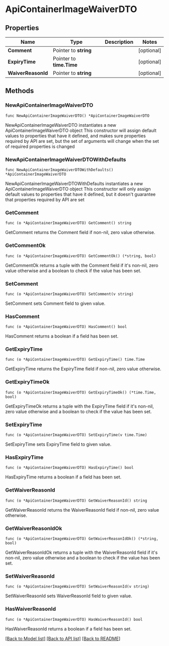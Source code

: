 # ApiContainerImageWaiverDTO

## Properties

Name | Type | Description | Notes
------------ | ------------- | ------------- | -------------
**Comment** | Pointer to **string** |  | [optional] 
**ExpiryTime** | Pointer to **time.Time** |  | [optional] 
**WaiverReasonId** | Pointer to **string** |  | [optional] 

## Methods

### NewApiContainerImageWaiverDTO

`func NewApiContainerImageWaiverDTO() *ApiContainerImageWaiverDTO`

NewApiContainerImageWaiverDTO instantiates a new ApiContainerImageWaiverDTO object
This constructor will assign default values to properties that have it defined,
and makes sure properties required by API are set, but the set of arguments
will change when the set of required properties is changed

### NewApiContainerImageWaiverDTOWithDefaults

`func NewApiContainerImageWaiverDTOWithDefaults() *ApiContainerImageWaiverDTO`

NewApiContainerImageWaiverDTOWithDefaults instantiates a new ApiContainerImageWaiverDTO object
This constructor will only assign default values to properties that have it defined,
but it doesn't guarantee that properties required by API are set

### GetComment

`func (o *ApiContainerImageWaiverDTO) GetComment() string`

GetComment returns the Comment field if non-nil, zero value otherwise.

### GetCommentOk

`func (o *ApiContainerImageWaiverDTO) GetCommentOk() (*string, bool)`

GetCommentOk returns a tuple with the Comment field if it's non-nil, zero value otherwise
and a boolean to check if the value has been set.

### SetComment

`func (o *ApiContainerImageWaiverDTO) SetComment(v string)`

SetComment sets Comment field to given value.

### HasComment

`func (o *ApiContainerImageWaiverDTO) HasComment() bool`

HasComment returns a boolean if a field has been set.

### GetExpiryTime

`func (o *ApiContainerImageWaiverDTO) GetExpiryTime() time.Time`

GetExpiryTime returns the ExpiryTime field if non-nil, zero value otherwise.

### GetExpiryTimeOk

`func (o *ApiContainerImageWaiverDTO) GetExpiryTimeOk() (*time.Time, bool)`

GetExpiryTimeOk returns a tuple with the ExpiryTime field if it's non-nil, zero value otherwise
and a boolean to check if the value has been set.

### SetExpiryTime

`func (o *ApiContainerImageWaiverDTO) SetExpiryTime(v time.Time)`

SetExpiryTime sets ExpiryTime field to given value.

### HasExpiryTime

`func (o *ApiContainerImageWaiverDTO) HasExpiryTime() bool`

HasExpiryTime returns a boolean if a field has been set.

### GetWaiverReasonId

`func (o *ApiContainerImageWaiverDTO) GetWaiverReasonId() string`

GetWaiverReasonId returns the WaiverReasonId field if non-nil, zero value otherwise.

### GetWaiverReasonIdOk

`func (o *ApiContainerImageWaiverDTO) GetWaiverReasonIdOk() (*string, bool)`

GetWaiverReasonIdOk returns a tuple with the WaiverReasonId field if it's non-nil, zero value otherwise
and a boolean to check if the value has been set.

### SetWaiverReasonId

`func (o *ApiContainerImageWaiverDTO) SetWaiverReasonId(v string)`

SetWaiverReasonId sets WaiverReasonId field to given value.

### HasWaiverReasonId

`func (o *ApiContainerImageWaiverDTO) HasWaiverReasonId() bool`

HasWaiverReasonId returns a boolean if a field has been set.


[[Back to Model list]](../README.md#documentation-for-models) [[Back to API list]](../README.md#documentation-for-api-endpoints) [[Back to README]](../README.md)


